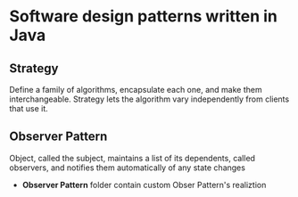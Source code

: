 # Software design patterns written in Java

## Strategy

Define a family of algorithms, encapsulate each one, and make them interchangeable. Strategy lets the algorithm vary independently from clients that use it.

## Observer Pattern

Object, called the subject, maintains a list of its dependents, called observers, and notifies them automatically of any state changes
 
* __Observer Pattern__ folder contain custom Obser Pattern's realiztion